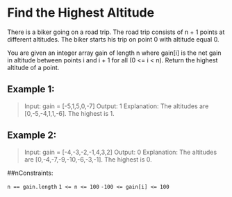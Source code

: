 # Find the Highest Altitude

There is a biker going on a road trip. The road trip consists of n + 1 points at different altitudes. The biker starts his trip on point 0 with altitude equal 0.

You are given an integer array gain of length n where gain[i] is the net gain in altitude between points i​​​​​​ and i + 1 for all (0 <= i < n). Return the highest altitude of a point.

## Example 1:

> Input: gain = [-5,1,5,0,-7]
> Output: 1
> Explanation: The altitudes are [0,-5,-4,1,1,-6]. The highest is 1.

## Example 2:

> Input: gain = [-4,-3,-2,-1,4,3,2]
> Output: 0
> Explanation: The altitudes are [0,-4,-7,-9,-10,-6,-3,-1]. The highest is 0.

##nConstraints:

`n == gain.length`
`1 <= n <= 100`
`-100 <= gain[i] <= 100`
